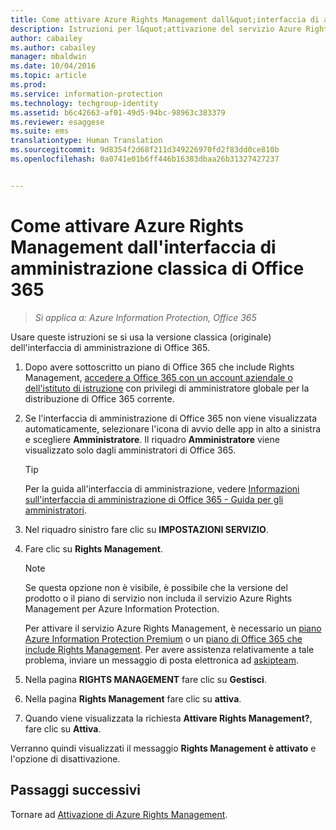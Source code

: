 ```yaml
---
title: Come attivare Azure Rights Management dall&quot;interfaccia di amministrazione classica di Office 365 | Azure Information Protection
description: Istruzioni per l&quot;attivazione del servizio Azure Rights Management se si usa la versione classica (originale) dell&quot;interfaccia di amministrazione di Office 365.
author: cabailey
ms.author: cabailey
manager: mbaldwin
ms.date: 10/04/2016
ms.topic: article
ms.prod: 
ms.service: information-protection
ms.technology: techgroup-identity
ms.assetid: b6c42663-af01-49d5-94bc-98963c383379
ms.reviewer: esaggese
ms.suite: ems
translationtype: Human Translation
ms.sourcegitcommit: 9d8354f2d68f211d349226970fd2f83dd0ce810b
ms.openlocfilehash: 0a0741e01b6ff446b16383dbaa26b31327427237


---
```


# <a name="how-to-activate-azure-rights-management-from-the-office-365-classic-admin-center"></a>Come attivare Azure Rights Management dall'interfaccia di amministrazione classica di Office 365

>*Si applica a: Azure Information Protection, Office 365*


Usare queste istruzioni se si usa la versione classica (originale) dell'interfaccia di amministrazione di Office 365.

1. Dopo avere sottoscritto un piano di Office 365 che include Rights Management, [accedere a Office 365 con un account aziendale o dell'istituto di istruzione](https://portal.office.com/) con privilegi di amministratore globale per la distribuzione di Office 365 corrente.

2. Se l'interfaccia di amministrazione di Office 365 non viene visualizzata automaticamente, selezionare l'icona di avvio delle app in alto a sinistra e scegliere **Amministratore**. Il riquadro **Amministratore** viene visualizzato solo dagli amministratori di Office 365.

    > [!TIP]
    > Per la guida all'interfaccia di amministrazione, vedere [Informazioni sull'interfaccia di amministrazione di Office 365 - Guida per gli amministratori](https://support.office.com/article/About-the-Office-365-admin-center-Admin-Help-58537702-d421-4d02-8141-e128e3703547).

3. Nel riquadro sinistro fare clic su **IMPOSTAZIONI SERVIZIO**.

4.  Fare clic su **Rights Management**.

    > [!NOTE]
    >Se questa opzione non è visibile, è possibile che la versione del prodotto o il piano di servizio non includa il servizio Azure Rights Management per Azure Information Protection.
    >
    >Per attivare il servizio Azure Rights Management, è necessario un [piano Azure Information Protection Premium](https://www.microsoft.com/en-us/cloud-platform/azure-information-protection-pricing) o un [piano di Office 365 che include Rights Management](http://download.microsoft.com/download/E/C/F/ECF42E71-4EC0-48FF-AA00-577AC14D5B5C/Azure_Information_Protection_licensing_datasheet_EN-US.pdf). Per avere assistenza relativamente a tale problema, inviare un messaggio di posta elettronica ad [askipteam](mailto:askipteam?subject=I%20cannot%20activate%20RMS).

5. Nella pagina **RIGHTS MANAGEMENT** fare clic su **Gestisci**.

6. Nella pagina **Rights Management** fare clic su **attiva**.

7. Quando viene visualizzata la richiesta **Attivare Rights Management?**, fare clic su **Attiva**.

Verranno quindi visualizzati il messaggio **Rights Management è attivato** e l'opzione di disattivazione.

## <a name="next-steps"></a>Passaggi successivi
Tornare ad [Attivazione di Azure Rights Management](activate-service.md).


<!--HONumber=Nov16_HO2-->


